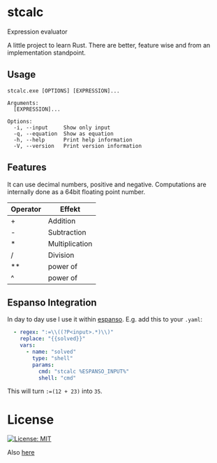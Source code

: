 # stcalc
Expression evaluator

A little project to learn Rust. There are better, feature wise and from an implementation standpoint.

## Usage

```
stcalc.exe [OPTIONS] [EXPRESSION]...

Arguments:
  [EXPRESSION]...

Options:
  -i, --input     Show only input
  -q, --equation  Show as equation
  -h, --help      Print help information
  -V, --version   Print version information

```

## Features

It can use decimal numbers, positive and negative. Computations are internally done as a 64bit floating point number.

| Operator | Effekt |
|----------|--------|
| + | Addition |
| - | Subtraction |
| * | Multiplication |
| / | Division |
| ** | power of |
| ^ | power of |

## Espanso Integration

In day to day use I use it within [espanso](https://espanso.org/). E.g. add this to your `.yaml`:

```yaml
  - regex: ":=\\((?P<input>.*)\\)"
    replace: "{{solved}}"
    vars:
      - name: "solved"
        type: "shell"
        params: 
          cmd: "stcalc %ESPANSO_INPUT%"
          shell: "cmd"   
```

This will turn `:=(12 + 23)` into `35`.

# License
[![License: MIT](https://img.shields.io/badge/License-MIT-yellow.svg)](https://opensource.org/licenses/MIT)

Also [here](LICENSE)
